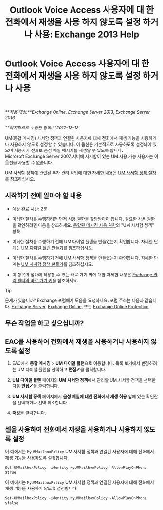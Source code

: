 ﻿---
title: 'Outlook Voice Access 사용자에 대 한 전화에서 재생을 사용 하지 않도록 설정 하거나 사용: Exchange 2013 Help'
TOCTitle: Outlook Voice Access 사용자에 대 한 전화에서 재생을 사용 하지 않도록 설정 하거나 사용
ms:assetid: d3281a97-6fc6-42a3-855f-1af1184a644a
ms:mtpsurl: https://technet.microsoft.com/ko-kr/library/Dd351161(v=EXCHG.150)
ms:contentKeyID: 52058034
ms.date: 05/22/2018
mtps_version: v=EXCHG.150
ms.translationtype: MT
---

# Outlook Voice Access 사용자에 대 한 전화에서 재생을 사용 하지 않도록 설정 하거나 사용

 

_**적용 대상:**Exchange Online, Exchange Server 2013, Exchange Server 2016_

_**마지막으로 수정된 항목:**2012-12-12_

UM(통합 메시징) 사서함 정책과 연결된 사용자에 대해 전화에서 재생 기능을 사용하거나 사용하지 않도록 설정할 수 있습니다. 이 옵션은 기본적으로 사용하도록 설정되어 있으며 사용자가 전화로 음성 메일 메시지를 재생할 수 있도록 합니다. Microsoft Exchange Server 2007 서버에 사서함이 있는 UM 사용 가능 사용자는 이 옵션을 사용할 수 없습니다.

UM 사서함 정책에 관련된 추가 관리 작업에 대한 자세한 내용은 [UM 사서함 정책 절차](um-mailbox-policy-procedures-exchange-2013-help.md)를 참조하십시오.

## 시작하기 전에 알아야 할 내용

  - 예상 완료 시간: 2분

  - 이러한 절차를 수행하려면 먼저 사용 권한을 할당받아야 합니다. 필요한 사용 권한을 확인하려면 다음을 참조하세요. [통합된 메시징 사용 권한](unified-messaging-permissions-exchange-2013-help.md)의 "UM 사서함 정책" 항목

  - 이러한 절차를 수행하기 전에 UM 다이얼 플랜을 만들었는지 확인합니다. 자세한 단계는 [UM 다이얼 플랜 만들기](create-a-um-dial-plan-exchange-2013-help.md)를 참조하십시오.

  - 이러한 절차를 수행하기 전에 UM 사서함 정책을 만들었는지 확인합니다. 자세한 단계는 [UM 사서함 정책 만들기](create-a-um-mailbox-policy-exchange-2013-help.md)를 참조하십시오.

  - 이 항목의 절차에 적용할 수 있는 바로 가기 키에 대한 자세한 내용은 [Exchange 관리 센터의 바로 가기 키](keyboard-shortcuts-in-the-exchange-admin-center-exchange-online-protection-help.md)을 참조하세요.


> [!TIP]
> 문제가 있습니까? Exchange 포럼에서 도움을 요청하세요. 포럼 주소는 다음과 같습니다. <A href="https://go.microsoft.com/fwlink/p/?linkid=60612">Exchange Server</A>, <A href="https://go.microsoft.com/fwlink/p/?linkid=267542">Exchange Online</A>, 또는 <A href="https://go.microsoft.com/fwlink/p/?linkid=285351">Exchange Online Protection</A>.



## 무슨 작업을 하고 싶으십니까?

## EAC를 사용하여 전화에서 재생을 사용하거나 사용하지 않도록 설정

1.  EAC에서 **통합 메시징** \> **UM 다이얼 플랜**으로 이동합니다. 목록 보기에서 변경하려는 UM 다이얼 플랜을 선택하고 **편집**![편집 아이콘](images/JJ218640.6f53ccb2-1f13-4c02-bea0-30690e6ea71d(EXCHG.150).gif "편집 아이콘")을 클릭합니다.

2.  **UM 다이얼 플랜** 페이지의 **UM 사서함 정책**에서 관리할 UM 사서함 정책을 선택한 다음 **편집**![편집 아이콘](images/JJ218640.6f53ccb2-1f13-4c02-bea0-30690e6ea71d(EXCHG.150).gif "편집 아이콘")을 클릭합니다.

3.  **UM 사서함 정책** 페이지에서 **음성 메일에 대한 전화에서 재생 허용** 옆에 있는 확인란을 선택하거나 선택 취소합니다.

4.  **저장**을 클릭합니다.

## 셸을 사용하여 전화에서 재생을 사용하거나 사용하지 않도록 설정

이 예에서는 `MyUMMailboxPolicy` UM 사서함 정책과 연결된 사용자에 대해 전화에서 재생 기능을 사용하도록 설정합니다.

    Set-UMMailboxPolicy -identity MyUMMailboxPolicy -AllowPlayOnPhone $true

이 예에서는 `MyUMMailboxPolicy` UM 사서함 정책과 연결된 사용자에 대해 전화에서 재생 기능을 사용하지 않도록 설정합니다.

    Set-UMMailboxPolicy -identity MyUMMailboxPolicy -AllowPlayOnPhone $false

